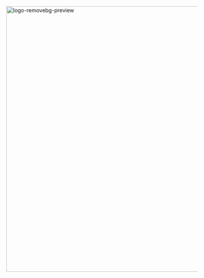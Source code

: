 <img width="700" alt="logo-removebg-preview" src="file:///C:/Users/Bianka/Downloads/Screenshot%202022-01-13%20102108.png">
